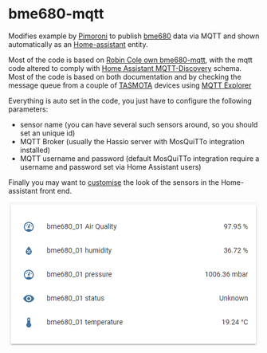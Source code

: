 # bme680-mqtt
Modifies example by [Pimoroni](https://github.com/pimoroni/bme680/blob/master/examples/indoor-air-quality.py) to publish [bme680](https://learn.pimoroni.com/tutorial/sandyj/getting-started-with-bme680-breakout) data via MQTT and shown automatically as an [Home-assistant](https://home-assistant.io/) entity.

Most of the code is based on [Robin Cole own bme680-mqtt](https://github.com/robmarkcole/bme680-mqtt), with the mqtt code altered to comply with [Home Assistant MQTT-Discovery](https://www.home-assistant.io/docs/mqtt/discovery/) schema.
Most of the code is based on both documentation and by checking the message queue from a couple of [TASMOTA](https://tasmota.github.io/docs/) devices using [MQTT Explorer](http://mqtt-explorer.com/)

Everything is auto set in the code, you just have to configure the following parameters:
- sensor name (you can have several such sensors around, so you should set an unique id)
- MQTT Broker (usually the Hassio server with MosQuiTTo integration installed)
- MQTT username and password (default MosQuiTTo integration require a username and password set via Home Assistant users)

Finally you may want to [customise](https://home-assistant.io/docs/configuration/customizing-devices/) the look of the sensors in the Home-assistant front end. 


<img src="https://github.com/murraythegoz/bme680-mqtt/blob/master/bme680-mqtt.PNG">
